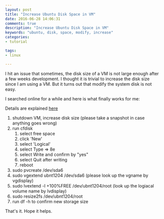 ```yaml
---
layout: post
title: "Increase Ubuntu Disk Space in VM"
date: 2016-06-28 14:06:31
comments: true
description: "Increase Ubuntu Disk Space in VM"
keywords: "ubuntu, disk, space, modify, increase"
categories:
- tutorial

tags:
- linux

---
```


I hit an issue that sometimes, the disk size of a VM is not large enough after a few weeks development. I thought it is trivial to increase the disk size since I am using a VM. But it turns out that modify the system disk is not easy. 

I searched online for a while and here is what finally works for me:

Details are explained [here](http://blog.chapus.net/ubuntu-server-increase-disk-space)

1. shutdown VM, increase disk size (please take a snapshot in case anything goes wrong)
2. run cfdisk
    1. select free space
    1. click 'New'
    1. select 'Logical'
    1. select Type => 8e
    1. select Write and confirm by "yes"
    1. select Quit after writing
    1. reboot
3. sudo pvcreate /dev/sda6
4. sudo vgextend ubnt1204 /dev/sda6 (please look up the vgname by vgdisplay)
5. sudo lvextend -l +100%FREE /dev/ubnt1204/root (look up the logiacal volume name by lvdisplay)
6. sudo resize2fs /dev/ubnt1204/root
7. run df -h to confirm new storage size

That's it. Hope it helps. 
